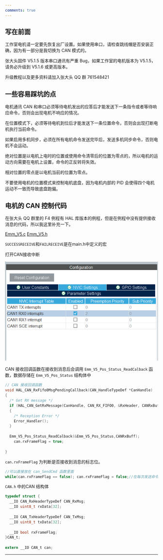 ```yaml
---
comments: true
---
```


## 写在前面

工作室电机请一定要先恢复出厂设置。如果使用串口，请检查跳线帽是否安装正确，因为有一部分是我切换为 CAN 模式的。

张大头固件 V5.1.5 版本串口通讯有严重 Bug，如果工作室的电机版本为 V5.1.5，请务必升级到 V5.1.6 或更高版本。

升级教程以及更多资料请加入张大头 QQ 群 761548421

## 一些容易踩坑的点

电机通讯 CAN 和串口必须等待电机发出的应答后才能发送下一条指令或者等待响应命令，否则会出现电机不响应的情况。

在位置模式下，必须等待电机到位后才能发送下一条位置命令，否则会出现打断电机执行当前命令。

如果启用多机同步，必须在所有电机命令发送完毕后，发送多机同步命令，否则电机不会运动。

绝对位置是以电机上电时的位置或使用命令清零后的位置为零点的，所以电机的运动方向需要在电机上设置，命令的正反转将失效。

相对位置的零点是以电机当前的位置为零点。

不要使用电机的位置模式来控制电机底盘，因为电机内部的 PID 会使得四个电机运动不一致而导致底盘跑偏。

## 电机的 CAN 控制代码

在张大头 QQ 群里的 F4 例程有 HAL 库版本的例程，但是在例程中没有提供接收消息的代码，所以我这里补充一下。

[Emm_V5.c](%E4%BB%A3%E7%A0%81/Emm_V5.c)
[Emm_V5.h](%E4%BB%A3%E7%A0%81/Emm_V5.h)

`SUCCESSRECEIVE`和`FAILRECEIVE`是在main.h中定义的宏

打开CAN接收中断

![中断.png](%E5%9B%BE%E7%89%87/%E4%B8%AD%E6%96%AD.png)

CAN 接收回调函数在接收到消息后会调用 `Emm_V5_Pos_Status_ReadCalback` 函数，数据存储在 `Emm_V5_Pos_Status` 结构体中

```c
// CAN 接收回调函数
void HAL_CAN_RxFifo0MsgPendingCallback(CAN_HandleTypeDef *CanHandle)
{
  /* Get RX message */
  if (HAL_CAN_GetRxMessage(CanHandle, CAN_RX_FIFO0, &RxHeader, CANRxBuff) != HAL_OK)
  {
    /* Reception Error */
    Error_Handler();
  }

  Emm_V5_Pos_Status_ReadCalback(&Emm_V5_Pos_Status,CANRxBuff);
	can.rxFrameFlag = true;

}
```

`can.rxFrameFlag` 为判断是否接收到消息的标志位。

```c
//可以直接放在 can_SendCmd 函数里面
while(can.rxFrameFlag == false); can.rxFrameFlag = false;//在每次发送命令后等待接收消息

```

`CAN.h` 中的CAN 结构体

```c
typedef struct {
  __IO CAN_RxHeaderTypeDef CAN_RxMsg;
  __IO uint8_t rxData[32];

  __IO CAN_TxHeaderTypeDef CAN_TxMsg;
  __IO uint8_t txData[32];

  __IO bool rxFrameFlag;
}CAN_t;

extern __IO CAN_t can;
```

---

